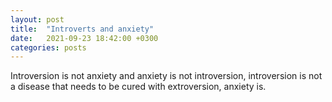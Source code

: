```yaml
---
layout: post
title:  "Introverts and anxiety"
date:   2021-09-23 18:42:00 +0300
categories: posts
---
```



Introversion is not anxiety and anxiety is not introversion, introversion is not a disease that needs to be cured with extroversion, anxiety is.
